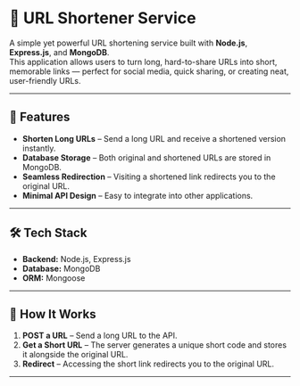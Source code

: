 # 🔗 URL Shortener Service

A simple yet powerful URL shortening service built with **Node.js**, **Express.js**, and **MongoDB**.  
This application allows users to turn long, hard-to-share URLs into short, memorable links — perfect for social media, quick sharing, or creating neat, user-friendly URLs.

---

## 🚀 Features
- **Shorten Long URLs** – Send a long URL and receive a shortened version instantly.
- **Database Storage** – Both original and shortened URLs are stored in MongoDB.
- **Seamless Redirection** – Visiting a shortened link redirects you to the original URL.
- **Minimal API Design** – Easy to integrate into other applications.

---

## 🛠 Tech Stack
- **Backend:** Node.js, Express.js
- **Database:** MongoDB
- **ORM:** Mongoose

---

## 📂 How It Works
1. **POST a URL** – Send a long URL to the API.
2. **Get a Short URL** – The server generates a unique short code and stores it alongside the original URL.
3. **Redirect** – Accessing the short link redirects you to the original URL.

---


